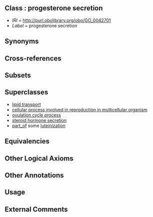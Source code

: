 
## Class : progesterone secretion

 * *IRI* = http://purl.obolibrary.org/obo/GO_0042701
 * *Label* = progesterone secretion

## Synonyms


## Cross-references


## Subsets


## Superclasses

 * [lipid transport](../../GO/69/GO_0006869.md)
 * [cellular process involved in reproduction in multicellular organism](../../GO/12/GO_0022412.md)
 * [ovulation cycle process](../../GO/02/GO_0022602.md)
 * [steroid hormone secretion](../../GO/29/GO_0035929.md)
 * [part_of](../../BFO/50/BFO_0000050.md) some [luteinization](../../GO/53/GO_0001553.md)

## Equivalencies


## Other Logical Axioms


## Other Annotations


## Usage


## External Comments

